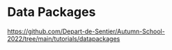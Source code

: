 # Data Packages

https://github.com/Depart-de-Sentier/Autumn-School-2022/tree/main/tutorials/datapackages